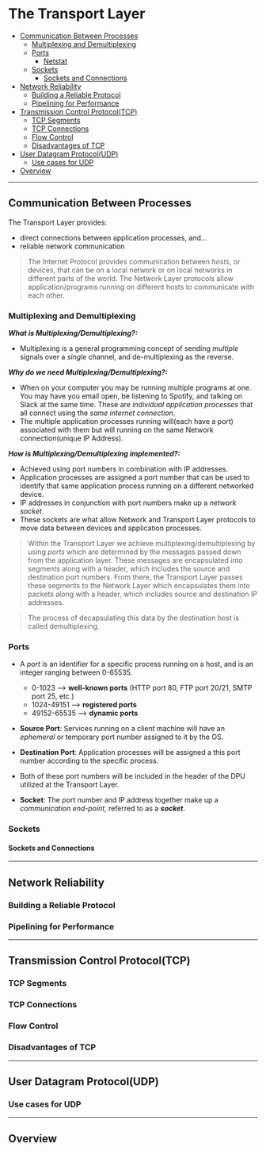 # The Transport Layer

- [Communication Between Processes](#communication-between-processes)
  - [Multiplexing and Demultiplexing](#multiplexing-and-demultiplexing)
  - [Ports](#ports)
    - [Netstat](#netstat)
  - [Sockets](#sockets)
    - [Sockets and Connections](#sockets-and-connections)
- [Network Reliability](#network-reliability)
  - [Building a Reliable Protocol](#building-a-reliable-protocol)
  - [Pipelining for Performance](#pipelining-for-performance)
- [Transmission Control Protocol(TCP)](#transmission-control-protocol)
  - [TCP Segments](#tcp-segments)
  - [TCP Connections](#tcp-connections)
  - [Flow Control](#flow-control)
  - [Disadvantages of TCP](#disadvantages-of-tcp)
- [User Datagram Protocol(UDP)](#user-datagram-protocol)
  - [Use cases for UDP](#use-cases-for-udp)
- [Overview](#overview)

---

## Communication Between Processes

The Transport Layer provides:

- direct connections between application processes, and...
- reliable network communication

> The Internet Protocol provides communication between _hosts_, or devices, that can be on a local network or on local networks in different parts of the world. The Network Layer protocols allow application/programs running on different hosts to communicate with each other.

### Multiplexing and Demultiplexing

**_What is Multiplexing/Demultiplexing?:_**

- Multiplexing is a general programming concept of sending _multiple_ signals over a _single_ channel, and de-multiplexing as the reverse.

**_Why do we need Multiplexing/Demultiplexing?:_**

- When on your computer you may be running multiple programs at one. You may have you email open, be listening to Spotify, and talking on Slack at the same time. These are _individual application processes_ that all connect using the _same internet connection_.
- The multiple application processes running will(each have a port) associated with them but will running on the same Network connection(unique IP Address).

**_How is Multiplexing/Demultiplexing implemented?:_**

- Achieved using port numbers in combination with IP addresses.
- Application processes are assigned a port number that can be used to identify that same application process running on a different networked device.
- IP addresses in conjunction with port numbers make up a _network socket_.
- These sockets are what allow Network and Transport Layer protocols to move data between devices and application processes.

> Within the Transport Layer we achieve multiplexing/demultiplexing by using _ports_ which are determined by the messages passed down from the application layer. These messages are encapsulated into segments along with a header, which includes the source and destination port numbers. From there, the Transport Layer passes these segments to the Network Layer which encapsulates them into packets along with a header, which includes source and destination IP addresses.

> The process of decapsulating this data by the destination host is called demultiplexing.

### Ports

- A _port_ is an identifier for a specific process running on a host, and is an integer ranging between 0-65535.
  - 0-1023 --> **well-known ports** (HTTP port 80, FTP port 20/21, SMTP port 25, etc.)
  - 1024-49151 --> **registered ports**
  - 49152-65535 --> **dynamic ports**

- **Source Port**: Services running on a client machine will have an _ephemeral_ or temporary port number assigned to it by the OS.
- **Destination Port**: Application processes will be assigned a this port number according to the specific process.
- Both of these port numbers will be included in the header of the DPU utilized at the Transport Layer.
- **Socket**: The port number and IP address together make up a _communication end-point_, referred to as a **_socket_**.

### Sockets



#### Sockets and Connections

---

## Network Reliability
  
### Building a Reliable Protocol

### Pipelining for Performance

---

## Transmission Control Protocol(TCP)
  
### TCP Segments

### TCP Connections

### Flow Control

### Disadvantages of TCP

---

## User Datagram Protocol(UDP)
  
### Use cases for UDP

---

## Overview

